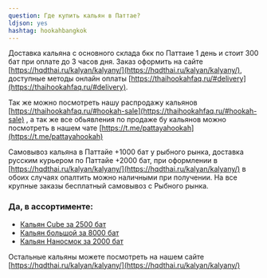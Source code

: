 ```yaml
---
question: Где купить кальян в Паттае?
ldjson: yes 
hashtag: hookahbangkok
---
```


Доставка кальяна с основного склада бкк по Паттаие 1 день и стоит 300 бат при оплате до 3 часов дня. Заказ оформить на сайте [https://hqdthai.ru/kalyan/kalyany/](https://hqdthai.ru/kalyan/kalyany/), доступные методы онлайн оплаты [https://thaihookahfaq.ru/#delivery](https://thaihookahfaq.ru/#delivery).

Так же можно посмотреть нашу распродажу кальянов [https://thaihookahfaq.ru/#hookah-sale](https://thaihookahfaq.ru/#hookah-sale) , а так же все обьявления по продаже бу кальянов можно посмотреть в нашем чате [https://t.me/pattayahookah](https://t.me/pattayahookah)


Самовывоз кальяна в Паттайе +1000 бат у рыбного рынка, доставка русским курьером по Паттайе +2000 бат, при оформлении в [https://hqdthai.ru/kalyan/kalyany/](https://hqdthai.ru/kalyan/kalyany/) в обоих случаях опалтить можно наличными при получении. На все крупные заказы бесплатный самовывоз с Рыбного рынка.

### Да, в ассортименте:

* [Кальян Cube за 2500 бат](https://hqdthai.ru/kalyan/kalyancube/)
* [Кальян большой за 8000 бат](https://hqdthai.ru/kalyan/kalyangold/)
* [Кальян Наносмок за 2000 бат](https://hqdthai.ru/kalyan/kalyannanosmoke/)

Остальные кальяны можете посмотреть на нашем сайте [https://hqdthai.ru/kalyan/kalyany/](https://hqdthai.ru/kalyan/kalyany/) 


